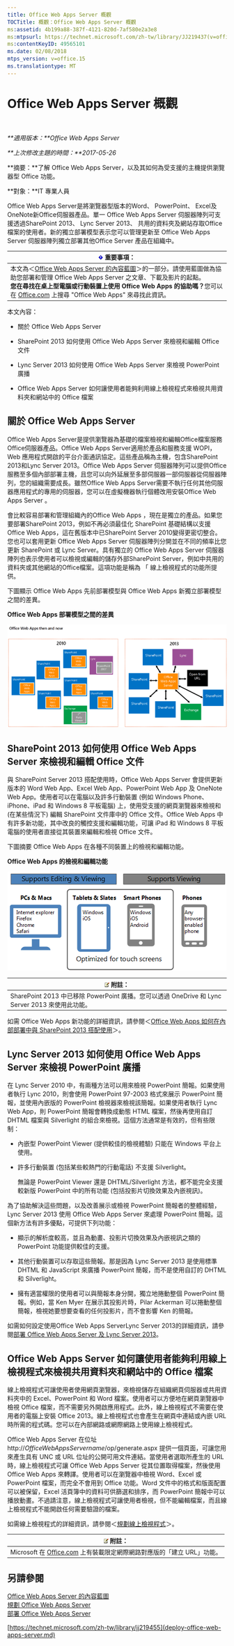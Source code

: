 ```yaml
---
title: Office Web Apps Server 概觀
TOCTitle: 概觀：Office Web Apps Server 概觀
ms:assetid: 4b199a88-387f-4121-820d-7af580e2a3e8
ms:mtpsurl: https://technet.microsoft.com/zh-tw/library/JJ219437(v=office.15)
ms:contentKeyID: 49565101
ms.date: 02/08/2018
mtps_version: v=office.15
ms.translationtype: MT
---
```


# Office Web Apps Server 概觀

 

_**適用版本：**Office Web Apps Server_

_**上次修改主題的時間：**2017-05-26_

**摘要：**了解 Office Web Apps Server，以及其如何為受支援的主機提供瀏覽器型 Office 功能。

**對象：**IT 專業人員

Office Web Apps Server是將瀏覽器型版本的Word、 PowerPoint、 Excel及OneNote新Office伺服器產品。單一 Office Web Apps Server 伺服器陣列可支援透過SharePoint 2013、 Lync Server 2013、 共用的資料夾及網站存取Office檔案的使用者。新的獨立部署模型表示您可以管理更新至 Office Web Apps Server 伺服器陣列獨立部署其他Office Server 產品在組織中。

<table>
<thead>
<tr class="header">
<th><img src="images/JJ219449.important(Office.15).gif" title="重要事項" alt="重要事項" /> <strong>重要事項：</strong></th>
</tr>
</thead>
<tbody>
<tr class="odd">
<td>本文為＜<a href="content-roadmap-for-office-web-apps-server.md">Office Web Apps Server 的內容藍圖</a>＞的一部分。請使用藍圖做為協助您部署和管理 Office Web Apps Server 之文章、下載及影片的起點。<br />
<strong>您在尋找在桌上型電腦或行動裝置上使用 Office Web Apps 的協助嗎？</strong>您可以在 <a href="https://go.microsoft.com/fwlink/p/?linkid=324961">Office.com</a> 上搜尋 &quot;Office Web Apps&quot; 來尋找此資訊。</td>
</tr>
</tbody>
</table>


本文內容：

  - 關於 Office Web Apps Server

  - SharePoint 2013 如何使用 Office Web Apps Server 來檢視和編輯 Office 文件

  - Lync Server 2013 如何使用 Office Web Apps Server 來檢視 PowerPoint 廣播

  - Office Web Apps Server 如何讓使用者能夠利用線上檢視程式來檢視共用資料夾和網站中的 Office 檔案

## 關於 Office Web Apps Server

Office Web Apps Server是提供瀏覽器為基礎的檔案檢視和編輯Office檔案服務Office伺服器產品。Office Web Apps Server適用於產品和服務支援 WOPI，Web 應用程式開啟的平台介面通訊協定。這些產品稱為主機，包含SharePoint 2013和Lync Server 2013。Office Web Apps Server 伺服器陣列可以提供Office服務至多個內部部署主機，且您可以向外延展至多部伺服器一部伺服器從伺服器陣列，您的組織需要成長。雖然Office Web Apps Server需要不執行任何其他伺服器應用程式的專用的伺服器，您可以在虛擬機器執行個體改用安裝Office Web Apps Server 。

會比較容易部署和管理組織內的Office Web Apps ，現在是獨立的產品。如果您要部署SharePoint 2013，例如不再必須最佳化 SharePoint 基礎結構以支援 Office Web Apps，這在舊版本中已SharePoint Server 2010變得更密切整合。您也可以套用更新 Office Web Apps Server 伺服器陣列分開並在不同的頻率比您更新 SharePoint 或 Lync Server。具有獨立的 Office Web Apps Server 伺服器陣列也表示使用者可以檢視或編輯的儲存外部SharePoint Server，例如中共用的資料夾或其他網站的Office檔案。這項功能是稱為 「 線上檢視程式的功能所提供。

下圖顯示 Office Web Apps 先前部署模型與 Office Web Apps 新獨立部署模型之間的差異。

**Office Web Apps 部署模型之間的差異**

![針對 Office Web Apps Server 顯示先前部署模型與新獨立部署模型之間的差異](images/JJ219437.f16dd9d1-c9b7-4c8b-a8de-f1f82c0ee1e2(Office.15).gif "針對 Office Web Apps Server 顯示先前部署模型與新獨立部署模型之間的差異")

## SharePoint 2013 如何使用 Office Web Apps Server 來檢視和編輯 Office 文件

與 SharePoint Server 2013 搭配使用時，Office Web Apps Server 會提供更新版本的 Word Web App、Excel Web App、PowerPoint Web App 及 OneNote Web App。使用者可以在電腦以及許多行動裝置 (例如 Windows Phone、iPhone、iPad 和 Windows 8 平板電腦) 上，使用受支援的網頁瀏覽器來檢視和 (在某些情況下) 編輯 SharePoint 文件庫中的 Office 文件。Office Web Apps 中有許多新功能，其中改良的觸控支援和編輯功能，可讓 iPad 和 Windows 8 平板電腦的使用者直接從其裝置來編輯和檢視 Office 文件。

下圖摘要 Office Web Apps 在各種不同裝置上的檢視和編輯功能。

**Office Web Apps 的檢視和編輯功能**

![這個圖表摘要說明不同裝置上 Office Web Apps 的檢視和編輯功能。圖中反白顯示已針對觸控螢幕進行最佳化的功能。](images/Ff431685.8bf76669-f511-4e02-8ed3-d658e9e746f0(Office.15).gif "這個圖表摘要說明不同裝置上 Office Web Apps 的檢視和編輯功能。圖中反白顯示已針對觸控螢幕進行最佳化的功能。")

<table>
<thead>
<tr class="header">
<th><img src="images/JJ219452.note(Office.15).gif" title="注意事項" alt="注意事項" /> <strong>附註：</strong></th>
</tr>
</thead>
<tbody>
<tr class="odd">
<td>SharePoint 2013 中已移除 PowerPoint 廣播。您可以透過 OneDrive 和 Lync Server 2013 來使用此功能。</td>
</tr>
</tbody>
</table>


如需 Office Web Apps 新功能的詳細資訊，請參閱＜[Office Web Apps 如何在內部部署中與 SharePoint 2013 搭配使用](how-office-web-apps-work-on-premises-with-sharepoint-2013.md)＞。

## Lync Server 2013 如何使用 Office Web Apps Server 來檢視 PowerPoint 廣播

在 Lync Server 2010 中，有兩種方法可以用來檢視 PowerPoint 簡報。如果使用者執行 Lync 2010，則會使用 PowerPoint 97-2003 格式來展示 PowerPoint 簡報，並使用內嵌版的 PowerPoint 檢視器來檢視該簡報。如果使用者執行 Lync Web App，則 PowerPoint 簡報會轉換成動態 HTML 檔案，然後再使用自訂 DHTML 檔案與 Silverlight 的組合來檢視。這個方法通常是有效的，但有些限制：

  - 內嵌型 PowerPoint Viewer (提供較佳的檢視體驗) 只能在 Windows 平台上使用。

  - 許多行動裝置 (包括某些較熱門的行動電話) 不支援 Silverlight。
    
    無論是 PowerPoint Viewer 還是 DHTML/Silverlight 方法，都不能完全支援較新版 PowerPoint 中的所有功能 (包括投影片切換效果及內嵌視訊)。

為了協助解決這些問題，以及改善展示或檢視 PowerPoint 簡報者的整體經驗，Lync Server 2013 使用 Office Web Apps Server 來處理 PowerPoint 簡報。這個新方法有許多優點，可提供下列功能：

  - 顯示的解析度較高，並且為動畫、投影片切換效果及內嵌視訊之類的 PowerPoint 功能提供較佳的支援。

  - 其他行動裝置可以存取這些簡報。那是因為 Lync Server 2013 是使用標準 DHTML 和 JavaScript 來廣播 PowerPoint 簡報，而不是使用自訂的 DHTML 和 Silverlight。

  - 擁有適當權限的使用者可以與簡報本身分開，獨立地捲動整個 PowerPoint 簡報。例如，當 Ken Myer 在展示其投影片時，Pilar Ackerman 可以捲動整個簡報，檢視她要想要查看的任何投影片，而不會影響 Ken 的簡報。

如需如何設定使用Office Web Apps ServerLync Server 2013的詳細資訊，請參閱[部署 Office Web Apps Server 及 Lync Server 2013](https://go.microsoft.com/fwlink/p/?linkid=256902)。

## Office Web Apps Server 如何讓使用者能夠利用線上檢視程式來檢視共用資料夾和網站中的 Office 檔案

線上檢視程式可讓使用者使用網頁瀏覽器，來檢視儲存在組織網頁伺服器或共用資料夾中的 Excel、PowerPoint 和 Word 檔案。使用者可以方便地在網頁瀏覽器中檢視 Office 檔案，而不需要另外開啟應用程式。此外，線上檢視程式不需要在使用者的電腦上安裝 Office 2013。線上檢視程式也會產生在網頁中連結或內嵌 URL 時所需的程式碼。您可以在內部網路或網際網路上使用線上檢視程式。

Office Web Apps Server 在位址 http://*OfficeWebAppsServername*/op/generate.aspx 提供一個頁面，可讓您用來產生具有 UNC 或 URL 位址的公開可用文件連結。當使用者選取所產生的 URL 時，線上檢視程式可讓 Office Web Apps Server 從其位置取得檔案，然後使用 Office Web Apps 來轉譯。使用者可以在瀏覽器中檢視 Word、Excel 或 PowerPoint 檔案，而完全不會用到 Office 功能。Word 文件中的格式和版面配置可以被保留，Excel 活頁簿中的資料可供篩選和排序，而 PowerPoint 簡報中可以播放動畫。不過請注意，線上檢視程式可讓使用者檢視，但不能編輯檔案，而且線上檢視程式不能開啟任何需要驗證的檔案。

如需線上檢視程式的詳細資訊，請參閱＜[規劃線上檢視程式](plan-office-web-apps-server.md)＞。

<table>
<thead>
<tr class="header">
<th><img src="images/JJ219452.note(Office.15).gif" title="注意事項" alt="注意事項" /> <strong>附註：</strong></th>
</tr>
</thead>
<tbody>
<tr class="odd">
<td>Microsoft 在 <a href="http://go.microsoft.com/fwlink/?linkid=256548%26clcid=0x404">Office.com</a> 上有裝載限定網際網路對應版的「建立 URL」功能。</td>
</tr>
</tbody>
</table>


## 另請參閱


[Office Web Apps Server 的內容藍圖](content-roadmap-for-office-web-apps-server.md)  
[規劃 Office Web Apps Server](plan-office-web-apps-server.md)  
[部署 Office Web Apps Server](deploy-office-web-apps-server.md)  
  

[https://technet.microsoft.com/zh-tw/library/jj219455](deploy-office-web-apps-server.md)


